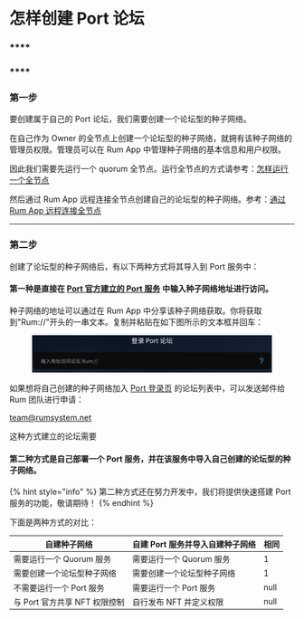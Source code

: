 # 怎样创建 Port 论坛

### ****

### ****

### **第一步**

要创建属于自己的 Port 论坛，我们需要创建一个论坛型的种子网络。

在自己作为 Owner 的全节点上创建一个论坛型的种子网络，就拥有该种子网络的管理员权限。管理员可以在 Rum App 中管理种子网络的基本信息和用户权限。

因此我们需要先运行一个 quorum 全节点。运行全节点的方式请参考：[怎样运行一个全节点](zen-yang-yun-hang-yi-ge-quan-jie-dian.md)

然后通过 Rum App 远程连接全节点创建自己的论坛型的种子网络。参考：[通过 Rum App 远程连接全节点](zen-yang-yun-hang-yi-ge-quan-jie-dian.md#step-3-yong-rum-app-yuan-cheng-lian-jie-quorum-fu-wu)

****

### **第二步**

创建了论坛型的种子网络后，有以下两种方式将其导入到 Port 服务中：

#### 第一种是直接在 [Port 官方建立的 Port 服务](https://port.base.one) 中输入种子网络地址进行访问。

种子网络的地址可以通过在 Rum App 中分享该种子网络获取。你将获取到"Rum://"开头的一串文本。复制并粘贴在如下图所示的文本框并回车：

<figure><img src=".gitbook/assets/Screenshot 2022-12-03 at 23.54.34.png" alt=""><figcaption></figcaption></figure>

如果想将自己创建的种子网络加入 [Port 登录页](https://port.base.one) 的论坛列表中，可以发送邮件给 Rum 团队进行申请：

team@rumsystem.net

这种方式建立的论坛需要

#### 第二种方式是自己部署一个 Port 服务，并在该服务中导入自己创建的论坛型的种子网络。

{% hint style="info" %}
第二种方式还在努力开发中，我们将提供快速搭建 Port 服务的功能，敬请期待！
{% endhint %}



下面是两种方式的对比：

<table><thead><tr><th>自建种子网络</th><th>自建 Port 服务并导入自建种子网络</th><th data-type="rating" data-max="1">相同</th></tr></thead><tbody><tr><td>需要运行一个 Quorum 服务</td><td>需要运行一个 Quorum 服务</td><td>1</td></tr><tr><td>需要创建一个论坛型种子网络</td><td>需要创建一个论坛型种子网络</td><td>1</td></tr><tr><td>不需要运行一个 Port 服务</td><td>需要运行一个 Port 服务</td><td>null</td></tr><tr><td>与 Port 官方共享 NFT 权限控制</td><td>自行发布 NFT 并定义权限</td><td>null</td></tr></tbody></table>
